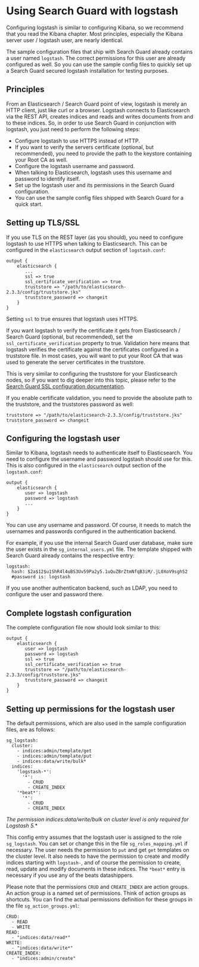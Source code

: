 <!---
Copryight 2016 floragunn GmbH
-->

# Using Search Guard with logstash

Configuring logstash is similar to configuring Kibana, so we recommend that you read the Kibana chapter. Most principles, especially the Kibana server user / logstash user, are nearly identical.

The sample configuration files that ship with Search Guard already contains a user named `logstash`. The correct permissions for this user are already configured as well.  So you can use the sample config files to quickly set up a Search Guard secured logstash installation for testing purposes.

## Principles

From an Elasticsearch / Search Guard point of view, logstash is merely an HTTP client, just like curl or a browser. Logstash connects to Elasticsearch via the REST API, creates indices and reads and writes documents from and to these indices. So, in order to use Search Guard in conjunction with logstash, you just need to perform the following steps:

* Configure logstash to use HTTPS instead of HTTP.
 * If you want to verify the servers certificate (optional, but recommended), you need to provide the path to the keystore containing your Root CA as well. 
* Configure the logstash username and password.
 * When talking to Elasticsearch, logstash uses this username and password to identify itself.
* Set up the logstash user and its permissions in the Search Guard configuration.
 * You can use the sample config files shipped with Search Guard for a quick start. 

## Setting up TLS/SSL

If you use TLS on the REST layer (as you should), you need to configure logstash to use HTTPS when talking to Elasticsearch. This can be configured in the `elasticsearch` output section of `logstash.conf`:

```
output {
    elasticsearch {
       ...
       ssl => true
       ssl_certificate_verification => true
       truststore => "/path/to/elasticsearch-2.3.3/config/truststore.jks"
       truststore_password => changeit
    }
}
```
Setting `ssl` to true ensures that logstash uses HTTPS.

If you want logstash to verify the certificate it gets from Elasticsearch / Search Guard (optional, but recommended), set the `ssl_certificate_verification` property to true. Validation here means that logstash verifies the certificate against the certificates configured in a truststore file. In most cases, you will want to put your Root CA that was used to generate the server certificates in the truststore.

This is very similar to configuring the truststore for your Elasticsearch nodes, so if you want to dig deeper into this topic, please refer to the [Search Guard SSL configuration documentation](https://github.com/floragunncom/search-guard-ssl-docs/blob/master/configuration.md).

If you enable certificate validation, you need to provide the absolute path to the truststore, and the truststores password as well:

```
truststore => "/path/to/elasticsearch-2.3.3/config/truststore.jks"
truststore_password => changeit
```

## Configuring the logstash user

Similar to Kibana, logstash needs to authenticate itself to Elasticsearch. You need to configure the username and password logstash should use for this. This is also configured in the `elasticsearch` output section of the `logstash.conf`:

```
output {
    elasticsearch {
       user => logstash
       password => logstash
       ...
    }
}
```

You can use any username and password. Of course, it needs to match the usernames and passwords configured in the authentication backend.

For example, if you use the internal Search Guard user database, make sure the user exists in the `sg_internal_users.yml` file. The template shipped with Search Guard already contains the respective entry:

```
logstash:
  hash: $2a$12$u1ShR4l4uBS3Uv59Pa2y5.1uQuZBrZtmNfqB3iM/.jL0XoV9sghS2
  #password is: logstash
```

If you use another authenticaton backend, such as LDAP, you need to configure the user and password there.

## Complete logstash configuration

The complete configuration file now should look similar to this:

```
output {
    elasticsearch {
       user => logstash
       password => logstash
       ssl => true
       ssl_certificate_verification => true
       truststore => "/path/to/elasticsearch-2.3.3/config/truststore.jks"
       truststore_password => changeit
    }
}
```

## Setting up permissions for the logstash user

The default permissions, which are also used in the sample configuration files, are as follows:

```
sg_logstash:
  cluster:
    - indices:admin/template/get
    - indices:admin/template/put
    - indices:data/write/bulk*  
  indices:
    'logstash-*':
      '*':
        - CRUD
        - CREATE_INDEX
    '*beat*':
      '*':
        - CRUD
        - CREATE_INDEX
```

**The permission indices:data/write/bulk* on cluster level is only required for Logstash 5.**

This config entry assumes that the logstash user is assigned to the role `sg_logstash`. You can set or change this in the file `sg_roles_mapping.yml` if necessary. The user needs the permission to `put` and get `get` templates on the cluster level. It also needs to have the permission to create and modify indices starting with `logstash-`, and of course the permission to create, read, update and modify documents in these indices. The `*beat*` entry is necessary if you use any of the beats datashippers.

Please note that the permissions `CRUD` and `CREATE_INDEX` are action groups. An action group is a named set of permissions. Think of action groups as shortcuts. You can find the actual permissions definition for these groups in the file `sg_action_groups.yml`:

```
CRUD:
  - READ
  - WRITE
READ:
  - "indices:data/read*"
WRITE:
  - "indices:data/write*"
CREATE_INDEX:
  - "indices:admin/create"
```
